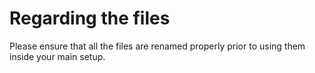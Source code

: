 # Regarding the files
Please ensure that all the files are renamed properly prior to using them inside your main setup.
